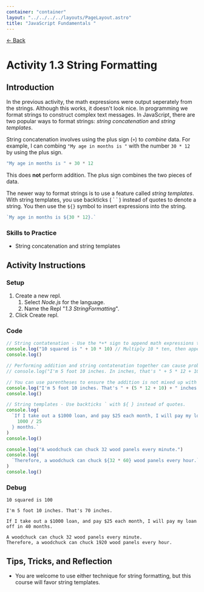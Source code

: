 ```yaml
---
container: "container"
layout: "../../../../layouts/PageLayout.astro"
title: "JavaScript Fundamentals "
---
```


[← Back](/comp-sci/javascript/)

# Activity 1.3 String Formatting

## Introduction

In the previous activity, the math expressions were output seperately from the strings. Although this works, it doesn't look nice. In programming we format strings to construct complex text messages. In JavaScript, there are two popular ways to format strings: _string concatenation_ and _string templates_.

String concatenation involves using the plus sign (`+`) to _combine_ data. For example, I can combing `"My age in months is "` with the number `30 * 12` by using the plus sign.

```js
"My age in months is " + 30 * 12
```

This does **not** perform addition. The plus sign combines the two pieces of data.

The newer way to format strings is to use a feature called _string templates_. With string templates, you use backticks ( \` \` ) instead of quotes to denote a string. You then use the `${}` symbol to insert expressions into the string.

```js
`My age in months is ${30 * 12}.`
```

### Skills to Practice

- String concatenation and string templates

## Activity Instructions

### Setup

1. Create a new repl.
   1. Select _Node.js_ for the language.
   2. Name the Repl "_1.3 StringFormatting_".
2. Click Create repl.

### Code

```javascript
// String contatenation - Use the *+* sign to append math expressions to strings
console.log("10 squared is " + 10 * 10) // Multiply 10 * ten, then append it to the string.
console.log()

// Performing addition and string contatenation together can cause problems.
// console.log("I'm 5 foot 10 inches. In inches, that's " + 5 * 12 + 10 + " inches.")

// You can use parentheses to ensure the addition is not mixed up with concatenation.
console.log("I'm 5 foot 10 inches. That's " + (5 * 12 + 10) + " inches.")
console.log()

// String templates - Use backticks ` with ${ } instead of quotes.
console.log(
  `If I take out a $1000 loan, and pay $25 each month, I will pay my loan off in ${
    1000 / 25
  } months.`
)
console.log()

console.log("A woodchuck can chuck 32 wood panels every minute.")
console.log(
  `Therefore, a woodchuck can chuck ${32 * 60} wood panels every hour.`
)
console.log()
```

### Debug

```
10 squared is 100

I'm 5 foot 10 inches. That's 70 inches.

If I take out a $1000 loan, and pay $25 each month, I will pay my loan off in 40 months.

A woodchuck can chuck 32 wood panels every minute.
Therefore, a woodchuck can chuck 1920 wood panels every hour.
```

## Tips, Tricks, and Reflection

- You are welcome to use either technique for string formatting, but this course will favor string templates.
